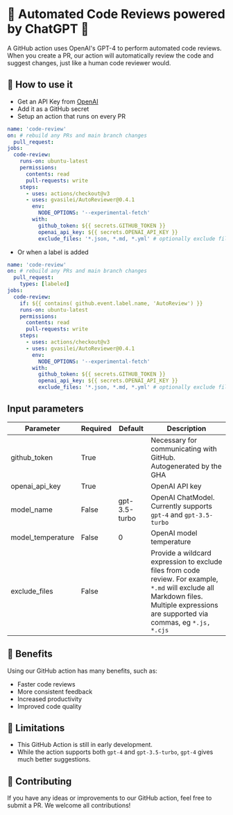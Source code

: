 # 🤖 Automated Code Reviews powered by ChatGPT 🤖

A GitHub action uses OpenAI's GPT-4 to perform automated code reviews. When you create a PR, our action will automatically review the code and suggest changes, just like a human code reviewer would.

## 🚀 How to use it

- Get an API Key from [OpenAI](https://platform.openai.com/account/api-keys)
- Add it as a GitHub secret
- Setup an action that runs on every PR

```YAML
name: 'code-review'
on: # rebuild any PRs and main branch changes
  pull_request:
jobs:
  code-review:
    runs-on: ubuntu-latest
    permissions:
      contents: read
      pull-requests: write
    steps:
      - uses: actions/checkout@v3
      - uses: gvasilei/AutoReviewer@0.4.1
        env:
          NODE_OPTIONS: '--experimental-fetch'
        with:
          github_token: ${{ secrets.GITHUB_TOKEN }}
          openai_api_key: ${{ secrets.OPENAI_API_KEY }}
          exclude_files: '*.json, *.md, *.yml' # optionally exclude files based on a wildcard expression. 
```

- Or when a label is added

```YAML
name: 'code-review'
on: # rebuild any PRs and main branch changes
  pull_request:
    types: [labeled]
jobs:
  code-review:
    if: ${{ contains( github.event.label.name, 'AutoReview') }}
    runs-on: ubuntu-latest
    permissions:
      contents: read
      pull-requests: write
    steps:
      - uses: actions/checkout@v3
      - uses: gvasilei/AutoReviewer@0.4.1
        env:
          NODE_OPTIONS: '--experimental-fetch'
        with:
          github_token: ${{ secrets.GITHUB_TOKEN }}
          openai_api_key: ${{ secrets.OPENAI_API_KEY }}
          exclude_files: '*.json, *.md, *.yml' # optionally exclude files based on a wildcard expression. 
```

## Input parameters

| **Parameter**     | **Required** | **Default**   | **Description**                                                                                                                                                                         |
|-------------------|--------------|---------------|-----------------------------------------------------------------------------------------------------------------------------------------------------------------------------------------|
| github_token      | True         |               | Necessary for communicating with GitHub. Autogenerated by the GHA                                                                                                                       |
| openai_api_key    | True         |               | OpenAI API key                                                                                                                                                                          |
| model_name        | False        | gpt-3.5-turbo | OpenAI ChatModel. Currently supports `gpt-4` and `gpt-3.5-turbo`                                                                                                                        |
| model_temperature | False        | 0             | OpenAI model temperature                                                                                                                                                                |
| exclude_files     | False        |               | Provide a wildcard expression to exclude files from code review.  For example, `*.md` will exclude all Markdown files. Multiple  expressions are supported via commas, eg `*.js, *.cjs` |

## 🎉 Benefits

Using our GitHub action has many benefits, such as:

- Faster code reviews
- More consistent feedback
- Increased productivity
- Improved code quality

## 🤞 Limitations

- This GitHub Action is still in early development.
- While the action supports both `gpt-4` and `gpt-3.5-turbo`, `gpt-4` gives much better suggestions.

## 🙌 Contributing

If you have any ideas or improvements to our GitHub action, feel free to submit a PR. We welcome all contributions!
